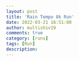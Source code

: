 ```yaml
---
layout: post
title: 'Rain Tempo 8k Run'
date: 2022-03-21 16:51:00
author: multishiv19
comments: true
category: [runs]
tags: [Run]
description: 
---
```


<div width='100%' class='strava-embed-placeholder' data-embed-type='activity' data-embed-id='6857270453'></div>
<script src='https://strava-embeds.com/embed.js'></script>
